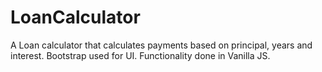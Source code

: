 # LoanCalculator

A Loan calculator that calculates payments based on principal, years and interest. Bootstrap used for UI. Functionality done in Vanilla JS. 
